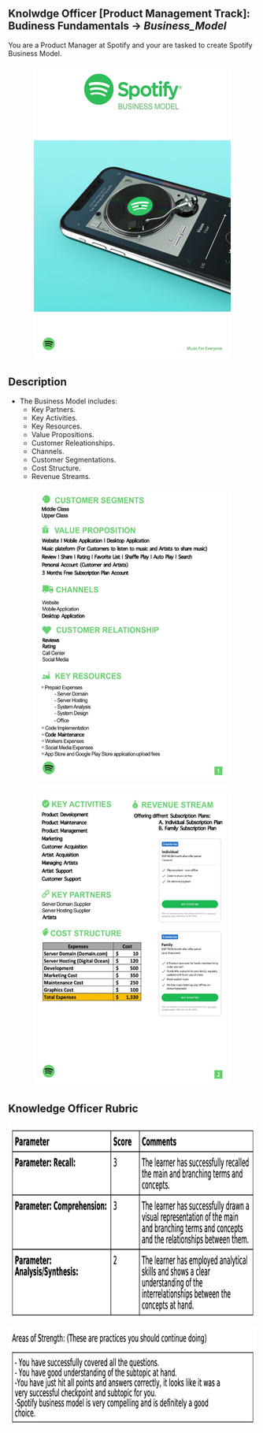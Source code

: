 ## Knolwdge Officer [Product Management Track]: Budiness Fundamentals -> _Business_Model_
You are a Product Manager at Spotify and your are tasked to create Spotify Business Model.

<p align="center">
<img src="https://github.com/yarahisham/Spotify_CaseStudy-Business_Model/blob/main/Images/Screen%20Shot%202021-04-27%20at%203.07.09%20AM.jpg" alt="alt text" width="400" height="600" >
</p>

## Description
- The Business Model includes:
  - Key Partners.
  - Key Activities.
  - Key Resources.
  - Value Propositions.
  - Customer Releationships.
  - Channels.
  - Customer Segmentations.
  - Cost Structure.
  - Revenue Streams.
 
<p align="center">
<img src="https://github.com/yarahisham/Spotify_CaseStudy-Business_Model/blob/main/Images/Screen%20Shot%202021-04-27%20at%203.07.25%20AM.jpg" alt="alt text" width="400" height="600" >
</p>

<p align="center">
<img src="https://github.com/yarahisham/Spotify_CaseStudy-Business_Model/blob/main/Images/Screen%20Shot%202021-04-27%20at%203.07.35%20AM.jpg" alt="alt text" width="400" height="600" >
</p>

## Knowledge Officer Rubric
<p align="center">
<img src="https://github.com/yarahisham/Spotify_CaseStudy-Business_Model/blob/main/Images/Screen%20Shot%202021-04-27%20at%203.08.40%20AM.jpg" alt="alt text" width="700" height="400" >
</p>

<p align="center">
<img src="https://github.com/yarahisham/Spotify_CaseStudy-Business_Model/blob/main/Images/Screen%20Shot%202021-04-27%20at%203.08.50%20AM.jpg" alt="alt text" width="700" height="200" >
</p>

